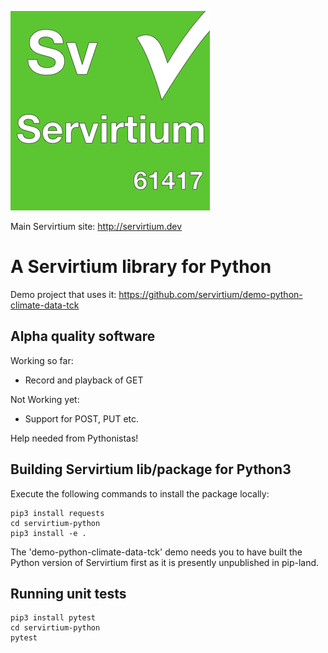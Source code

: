 ![](Servirtium-Square.png?raw=true)

Main Servirtium site: http://servirtium.dev

# A Servirtium library for Python 

Demo project that uses it: https://github.com/servirtium/demo-python-climate-data-tck 

## Alpha quality software

Working so far:

* Record and playback of GET

Not Working yet:

* Support for POST, PUT etc.

Help needed from Pythonistas!

## Building Servirtium lib/package for Python3

Execute the following commands to install the package locally:

```
pip3 install requests
cd servirtium-python
pip3 install -e .
```

The 'demo-python-climate-data-tck' demo needs you to have built the Python version of Servirtium 
first as it is presently unpublished in pip-land.

## Running unit tests

```
pip3 install pytest
cd servirtium-python
pytest
```